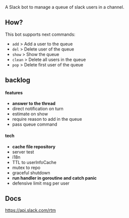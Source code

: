 A Slack bot to manage a queue of slack users in a channel.

## How?

This bot supports next commands:

* `add`   >   Add a user to the queue
* `del`   >   Delete user of the queue
* `show`  >   Show the queue 
* `clean` >   Delete all users in the queue 
* `pop`  >   Delete first user of the queue

## backlog
#### features
* **answer to the thread**
* direct notification on turn
* estimate on show
* require reason to add in the queue
* pass queue command
#### tech
* **cache file repository**
* server test
* i18n
* TTL to userInfoCache
* mutex to repo
* graceful shutdown
* **run handler in goroutine and catch panic**
* defensive limit msg per user


## Docs
https://api.slack.com/rtm
